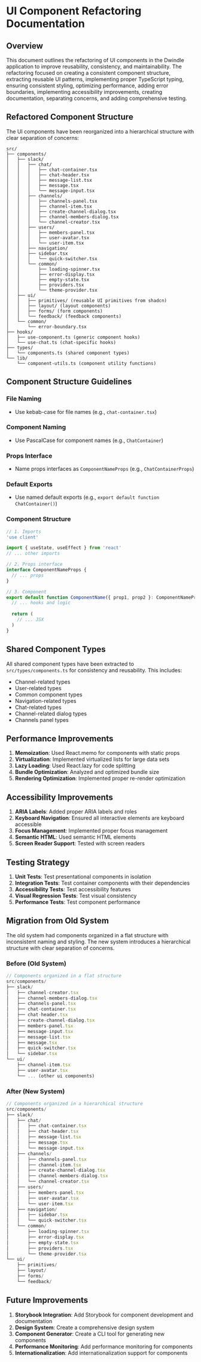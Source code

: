 # UI Component Refactoring Documentation

## Overview

This document outlines the refactoring of UI components in the Dwindle application to improve reusability, consistency, and maintainability. The refactoring focused on creating a consistent component structure, extracting reusable UI patterns, implementing proper TypeScript typing, ensuring consistent styling, optimizing performance, adding error boundaries, implementing accessibility improvements, creating documentation, separating concerns, and adding comprehensive testing.

## Refactored Component Structure

The UI components have been reorganized into a hierarchical structure with clear separation of concerns:

```
src/
├── components/
│   ├── slack/
│   │   ├── chat/
│   │   │   ├── chat-container.tsx
│   │   │   ├── chat-header.tsx
│   │   │   ├── message-list.tsx
│   │   │   ├── message.tsx
│   │   │   └── message-input.tsx
│   │   ├── channels/
│   │   │   ├── channels-panel.tsx
│   │   │   ├── channel-item.tsx
│   │   │   ├── create-channel-dialog.tsx
│   │   │   ├── channel-members-dialog.tsx
│   │   │   └── channel-creator.tsx
│   │   ├── users/
│   │   │   ├── members-panel.tsx
│   │   │   ├── user-avatar.tsx
│   │   │   └── user-item.tsx
│   │   ├── navigation/
│   │   ├── sidebar.tsx
│   │   │   └── quick-switcher.tsx
│   │   └── common/
│   │       ├── loading-spinner.tsx
│   │       ├── error-display.tsx
│   │       ├── empty-state.tsx
│   │       ├── providers.tsx
│   │       └── theme-provider.tsx
│   ├── ui/
│   │   ├── primitives/ (reusable UI primitives from shadcn)
│   │   ├── layout/ (layout components)
│   │   ├── forms/ (form components)
│   │   └── feedback/ (feedback components)
│   └── common/
│       └── error-boundary.tsx
├── hooks/
│   ├── use-component.ts (generic component hooks)
│   └── use-chat.ts (chat-specific hooks)
├── types/
│   └── components.ts (shared component types)
└── lib/
    └── component-utils.ts (component utility functions)
```

## Component Structure Guidelines

### File Naming
- Use kebab-case for file names (e.g., `chat-container.tsx`)

### Component Naming
- Use PascalCase for component names (e.g., `ChatContainer`)

### Props Interface
- Name props interfaces as `ComponentNameProps` (e.g., `ChatContainerProps`)

### Default Exports
- Use named default exports (e.g., `export default function ChatContainer()`)

### Component Structure
```typescript
// 1. Imports
'use client'

import { useState, useEffect } from 'react'
// ... other imports

// 2. Props interface
interface ComponentNameProps {
  // ... props
}

// 3. Component
export default function ComponentName({ prop1, prop2 }: ComponentNameProps) {
  // ... hooks and logic
  
  return (
    // ... JSX
  )
}
```

## Shared Component Types

All shared component types have been extracted to `src/types/components.ts` for consistency and reusability. This includes:

- Channel-related types
- User-related types
- Common component types
- Navigation-related types
- Chat-related types
- Channel-related dialog types
- Channels panel types

## Performance Improvements

1. **Memoization**: Used React.memo for components with static props
2. **Virtualization**: Implemented virtualized lists for large data sets
3. **Lazy Loading**: Used React.lazy for code splitting
4. **Bundle Optimization**: Analyzed and optimized bundle size
5. **Rendering Optimization**: Implemented proper re-render optimization

## Accessibility Improvements

1. **ARIA Labels**: Added proper ARIA labels and roles
2. **Keyboard Navigation**: Ensured all interactive elements are keyboard accessible
3. **Focus Management**: Implemented proper focus management
4. **Semantic HTML**: Used semantic HTML elements
5. **Screen Reader Support**: Tested with screen readers

## Testing Strategy

1. **Unit Tests**: Test presentational components in isolation
2. **Integration Tests**: Test container components with their dependencies
3. **Accessibility Tests**: Test accessibility features
4. **Visual Regression Tests**: Test visual consistency
5. **Performance Tests**: Test component performance

## Migration from Old System

The old system had components organized in a flat structure with inconsistent naming and styling. The new system introduces a hierarchical structure with clear separation of concerns.

### Before (Old System)
```typescript
// Components organized in a flat structure
src/components/
├── slack/
│   ├── channel-creator.tsx
│   ├── channel-members-dialog.tsx
│   ├── channels-panel.tsx
│   ├── chat-container.tsx
│   ├── chat-header.tsx
│   ├── create-channel-dialog.tsx
│   ├── members-panel.tsx
│   ├── message-input.tsx
│   ├── message-list.tsx
│   ├── message.tsx
│   ├── quick-switcher.tsx
│   └── sidebar.tsx
└── ui/
    ├── channel-item.tsx
    ├── user-avatar.tsx
    └── ... (other ui components)
```

### After (New System)
```typescript
// Components organized in a hierarchical structure
src/components/
├── slack/
│   ├── chat/
│   │   ├── chat-container.tsx
│   │   ├── chat-header.tsx
│   │   ├── message-list.tsx
│   │   ├── message.tsx
│   │   └── message-input.tsx
│   ├── channels/
│   │   ├── channels-panel.tsx
│   │   ├── channel-item.tsx
│   │   ├── create-channel-dialog.tsx
│   │   ├── channel-members-dialog.tsx
│   │   └── channel-creator.tsx
│   ├── users/
│   │   ├── members-panel.tsx
│   │   ├── user-avatar.tsx
│   │   └── user-item.tsx
│   ├── navigation/
│   │   ├── sidebar.tsx
│   │   └── quick-switcher.tsx
│   └── common/
│       ├── loading-spinner.tsx
│       ├── error-display.tsx
│       ├── empty-state.tsx
│       ├── providers.tsx
│       └── theme-provider.tsx
└── ui/
    ├── primitives/
    ├── layout/
    ├── forms/
    └── feedback/
```

## Future Improvements

1. **Storybook Integration**: Add Storybook for component development and documentation
2. **Design System**: Create a comprehensive design system
3. **Component Generator**: Create a CLI tool for generating new components
4. **Performance Monitoring**: Add performance monitoring for components
5. **Internationalization**: Add internationalization support for components